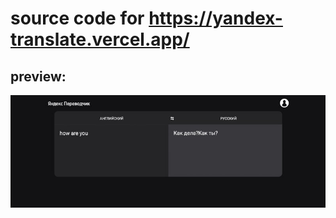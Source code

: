 # source code for https://yandex-translate.vercel.app/

## preview:

<img src="./public/preview.jpg">
